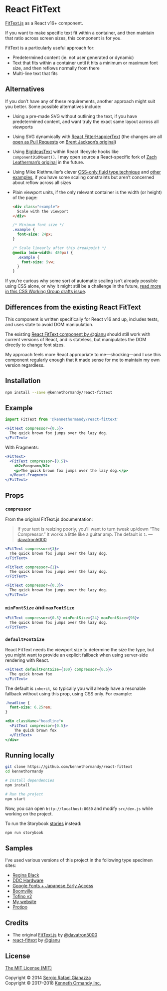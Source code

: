 # React FitText

[FitText.js](https://github.com/davatron5000/FitText.js) as a React v16+ component.

If you want to make specific text fit within a container, and then maintain that ratio across screen sizes, this component is for you.

FitText is a particularly useful approach for:

- Predetermined content (ie. not user generated or dynamic)
- Text that fits within a container until it hits a minimum or maximum font size, and then reflows normally from there
- Multi-line text that fits

## Alternatives

If you don’t have any of these requirements, another approach might suit you better. Some possible alternatives include:

- Using a pre-made SVG without outlining the text, if you have predetermined content, and want truly the exact same layout across all viewports
- Using SVG dynamically with [React FitterHappierText](https://github.com/jxnblk/react-fitter-happier-text) (the changes are all [open as Pull Requests](https://github.com/jxnblk/react-fitter-happier-text/pulls) on [Brent Jackson’s original](https://github.com/jxnblk/react-fitter-happier-text))
- Using [BigIdeasText](http://github.com/kennethormandy/big-ideas-text) within React lifecycle hooks like  `componentDidMount()`. I may open source a React-specific fork of [Zach Leatherman’s original](https://github.com/zachleat/BigText) in the future.
- Using Mike Riethmuller’s clever [CSS-only fluid type technique](https://www.madebymike.com.au/writing/precise-control-responsive-typography/) and [other examples](https://www.madebymike.com.au/writing/fluid-type-calc-examples/), if you have some scaling constraints but aren’t concerned about reflow across all sizes
- Plain viewport units, if the only relevant container is the width (or height) of the page:

  ```html
  <div class="example">
    Scale with the viewport
  </div>
  ```

  ```css
  /* Minimum font size */
  .example { 
    font-size: 24px;
  }

  /* Scale linearly after this breakpoint */
  @media (min-width: 480px) {
    .example {
      font-size: 5vw;
    }
  }
  ```

If you’re curious why some sort of automatic scaling isn’t already possible using CSS alone, or why it might still be a challenge in the future, [read more in this CSS Working Group drafts issue](https://github.com/w3c/csswg-drafts/issues/2528).

## Differences from the existing React FitText

This component is written specifically for React v16 and up, includes tests, and uses state to avoid DOM manipulation.

The existing [React FitText component by @gianu](https://github.com/gianu/react-fittext) should still work with current versions of React, and is stateless, but manipulates the DOM directly to change font sizes.

My approach feels more React appropriate to me—shocking—and I use this component regularly enough that it made sense for me to maintain my own version regardless.

## Installation

```sh
npm install --save @kennethormandy/react-fittext
```

## Example

```js
import FitText from '@kennethormandy/react-fittext'
```

```jsx
<FitText compressor={0.5}>
  The quick brown fox jumps over the lazy dog.
</FitText>
```

With Fragments:

```jsx
<FitText>
  <FitText compressor={0.5}>
    <h2>Pangram</h2>
    <p>The quick brown fox jumps over the lazy dog.</p>
  </React.Fragment>
</FitText>
```

## Props

### `compressor`

From the original FitText.js documentation:

> If your text is resizing poorly, you'll want to turn tweak up/down “The Compressor.” It works a little like a guitar amp. The default is `1`.
> —[davatron5000](https://github.com/davatron5000/FitText.js)

```jsx
<FitText compressor={3}>
  The quick brown fox jumps over the lazy dog.
</FitText>
```

```jsx
<FitText compressor={1}>
  The quick brown fox jumps over the lazy dog.
</FitText>
```

```jsx
<FitText compressor={0.3}>
  The quick brown fox jumps over the lazy dog.
</FitText>
```

### `minFontSize` and `maxFontSize`

```jsx
<FitText compressor={0.5} minFontSize={24} maxFontSize={96}>
  The quick brown fox jumps over the lazy dog.
</FitText>
```

### `defaultFontSize`

React FitText needs the viewport size to determine the size the type, but you might want to provide an explicit fallback when using server-side rendering with React.

```jsx
<FitText defaultFontSize={100} compressor={0.5}>
  The quick brown fox
</FitText>
```

The default is `inherit`, so typically you will already have a resonable fallback without using this prop, using CSS only. For example:

```css
.headline {
  font-size: 6.25rem;
}
```

```jsx
<div className="headline">
  <FitText compressor={0.5}>
    The quick brown fox
  </FitText>
</div>
```

## Running locally

```sh
git clone https://github.com/kennethormandy/react-fittext
cd kennethormandy

# Install dependencies
npm install

# Run the project
npm start
```

Now, you can open `http://localhost:8080` and modify `src/dev.js` while working on the project. 

To run the Storybook [stories](http://react-fittext.kennethormandy.com) instead:

```sh
npm run storybook
```

## Samples

I’ve used various versions of this project in the following type specimen sites:

- [Regina Black](http://regina-black.losttype.com)
- [DDC Hardware](http://ddc-hardware.losttype.com)
- [Google Fonts + Japanese Early Access](https://googlefonts.github.io/japanese)
- [Boomville](http://Boomville.losttype.com)
- [Tofino v2](http://tofino.losttype.com)
- [My website](https://kennethormandy.com)
- [Protipo](https://protipo.type-together.com)

## Credits

* The original [FitText.js](https://github.com/davatron5000/FitText.js) by [@davatron5000](https://github.com/davatron5000/FitText.js)
* [react-fittext](https://github.com/gianu/react-fittext) by [@gianu](https://github.com/gianu)

## License

[The MIT License (MIT)](LICENSE.md)

Copyright © 2014 [Sergio Rafael Gianazza](https://github.com/gianu/react-fittext/blob/master/LICENSE)<br/>
Copyright © 2017–2018 [Kenneth Ormandy Inc.](http://kennethormandy.com)
